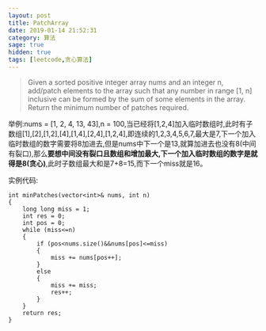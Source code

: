 ```yaml
---
layout: post
title: PatchArray
date: 2019-01-14 21:52:31
category: 算法 
sage: true
hidden: true
tags: [leetcode,贪心算法]
---
```

>Given a sorted positive integer array nums and an integer n, add/patch elements to the array such that any number in range [1, n] inclusive can be formed by the sum of some elements in the array. Return the minimum number of patches required.

举例:nums = [1, 2, 4, 13, 43],n = 100,当已经将[1,2,4]加入临时数组时,此时有子数组[1],[2],[1,2],[4],[1,4],[2,4],[1,2,4],即连续的1,2,3,4,5,6,7,最大是7,下一个加入临时数组的数字需要将8加进去,但是nums中下一个是13,就算加进去也没有8(中间有裂口),那么**要想中间没有裂口且数组和增加最大,下一个加入临时数组的数字是就得是8(贪心)**,此时子数组最大和是7+8=15,而下一个miss就是16。

实例代码:
```
int minPatches(vector<int>& nums, int n)
{
	long long miss = 1;
	int res = 0;
	int pos = 0;
	while (miss<=n)
	{
		if (pos<nums.size()&&nums[pos]<=miss)
		{
			miss += nums[pos++];
		}
		else
		{
			miss += miss;
			res++;
		}
	}
	return res;
}
```